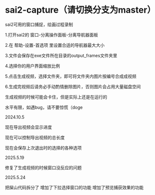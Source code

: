 # sai2-capture（请切换分支为master）
sai2可用的窗口捕捉，绘画过程录制

1.打开sai2的 窗口-分离操作面板-分离导航器面板   

2.在 帮助-设置-首选项 里设置合适的导航器最大大小

3.文件会保存在exe文件所在目录的output_frames文件夹里

4.选择你的用户界面缩放比例

5.点击生成视频，选择文件夹，即可将文件夹内图片按编号合成成视频

6.生成完视频后请务必手动酌情删除图片，否则图片会占用大量磁盘空间

生成视频的时候可能会卡住，但是实际上还是在运行的

水平有限，如遇bug，请不要惊慌（doge

2024.10.5

现在导出视频会显示进度

现在可以控制导出视频的总长度

现在会保存上次退出时的选择的各种选项

2025.5.19

修复了生成视频的时候窗口没反应的问题

2025.5.24

把屎山代码拆分了
增加了下拉选择窗口的功能
增加了预览捕获效果的功能

